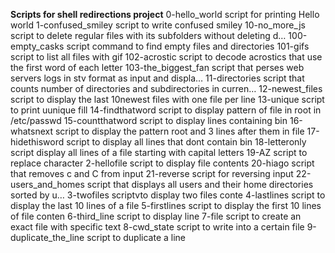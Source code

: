 **Scripts for shell redirections project**
0-hello_world
script for printing Hello world
1-confused_smiley
script to write confused smiley
10-no_more_js
script to delete regular files with its subfolders without deleting d…
100-empty_casks
script command to find empty files and directories
101-gifs
script to list all files with gif
102-acrostic
script to decode acrostics that use the first word of each letter
103-the_biggest_fan
script that perses web servers logs in stv format as input and displa…
11-directories
script that counts number of directories and subdirectories in curren…
12-newest_files
script to display the last 10newest files with one file per line
13-unique
script to print uunique fill
14-findthatword
script to display pattern of file in root in /etc/passwd
15-countthatword
script to display lines containing bin
16-whatsnext
script to display the pattern root and 3 lines after them in file
17-hidethisword
script to display all lines that dont contain bin
18-letteronly
script display all lines of a file starting with capital letters
19-AZ
script to replace character
2-hellofile
script to display file contents
20-hiago
script that removes c and C from input
21-reverse
script for reversing input
22-users_and_homes
script that displays all users and their home directories sorted by u…
3-twofiles
scriptvto display two files conte
4-lastlines
script to display the last 10 lines of a file
5-firstlines
script to display the first 10 lines of file conten
6-third_line
script to display line 
7-file
script to create an exact file with specific text
8-cwd_state
script to write into a certain file
9-duplicate_the_line
script to duplicate a line